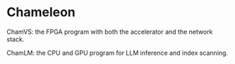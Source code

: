 # Chameleon

ChamVS: the FPGA program with both the accelerator and the network stack.

ChamLM: the CPU and GPU program for LLM inference and index scanning.
